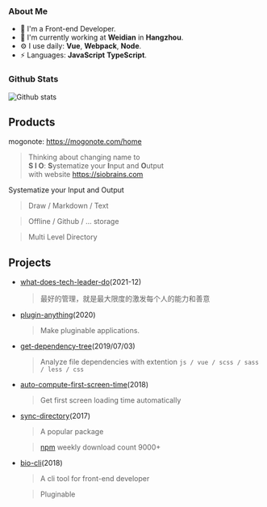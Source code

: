 ### About Me

- 👨  I'm a Front-end Developer.
- 🏢  I'm currently working at **Weidian** in **Hangzhou**.
- ⚙️  I use daily: **Vue**, **Webpack**, **Node**.
- ⚡  Languages: **JavaScript** **TypeScript**.
### Github Stats

![Github stats](https://github-readme-stats.vercel.app/api/?username=hoperyy&show_icons=true&icon_color=CE1D2D&text_color=718096&bg_color=ffffff&hide_title=true)

## Products

mogonote: https://mogonote.com/home

> Thinking about changing name to<br>
> **S I O**: **S**ystematize your **I**nput and **O**utput<br>
> with website https://siobrains.com

Systematize your Input and Output

>   Draw / Markdown / Text

>   Offline / Github / ... storage

>   Multi Level Directory

## Projects

+   [what-does-tech-leader-do](https://github.com/hoperyy/what-does-tech-leader-do)(2021-12)

    > 最好的管理，就是最大限度的激发每个人的能力和善意

+   [plugin-anything](https://github.com/hoperyy/blog/issues/150)(2020)

    > Make pluginable applications.

+   [get-dependency-tree](https://github.com/hoperyy/get-dependency-tree)(2019/07/03)

    > Analyze file dependencies with extention `js / vue / scss / sass / less / css`

+   [auto-compute-first-screen-time](https://github.com/hoperyy/auto-compute-first-screen-time)(2018)

    > Get first screen loading time automatically

+   [sync-directory](https://github.com/hoperyy/sync-directory)(2017)

    > A popular package

    > [npm](https://www.npmjs.com/package/sync-directory) weekly download count 9000+

+   [bio-cli](https://github.com/weidian-inc/bio-cli)(2018)

    > A cli tool for front-end developer

    > Pluginable
